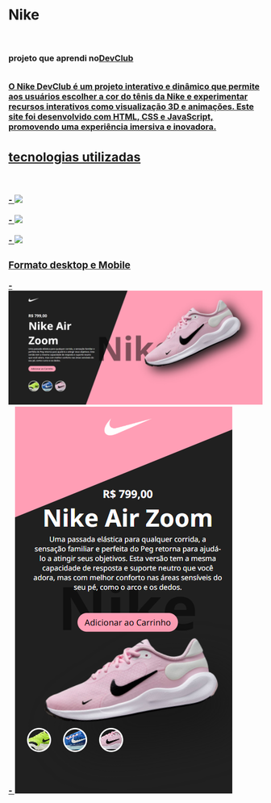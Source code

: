 <h1>Nike</h1>
<br>
<h3>projeto que aprendi no<a href="https//rodolfomori.com.br/devclub">DevClub</a</h3>
<br>
<br>
<p> O Nike DevClub é um projeto interativo e dinâmico que permite aos usuários escolher a cor do tênis da Nike e experimentar recursos interativos como visualização 3D e animações. Este site foi desenvolvido com HTML, CSS e JavaScript, promovendo uma experiência imersiva e inovadora.
 </p>
<h2>tecnologias utilizadas</h2>
<br>
<br>
- <img src="https://img.shields.io/badge/HTML5-E34F26?style=for-the-badge&logo=html5&logoColor=white">
<br>
<br>
- <img src="https://img.shields.io/badge/CSS3-1572B6?style=for-the-badge&logo=css3&logoColor=white">
<br>
<br>
- <img src="https://img.shields.io/badge/JavaScript-323330?style=for-the-badge&logo=javascript&logoColor=F7DF1E" />
<h3>Formato desktop e Mobile</h3>
- <img src="https://github.com/Verneloira/nike/blob/main/img/desktop%20nike2.png"/>
<br>
- <img src="https://github.com/Verneloira/nike/blob/main/img/mobile%20nike2.png"/>
